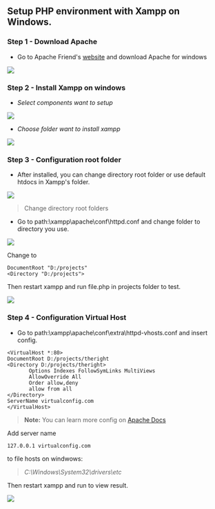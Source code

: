 Setup PHP environment with Xampp on Windows.
-------------

### Step 1 - Download Apache

- Go to Apache Friend's [website](https://www.apachefriends.org) and download Apache for windows

![](https://github.com/kun391/setup-environment-php-docs-with-xampp/blob/master/img/Downloads%20for%20Apache%20Friends.png?raw=true)

### Step 2 - Install Xampp on windows

- _Select components want to setup_

![](https://github.com/kun391/setup-environment-php-docs-with-xampp/blob/master/img/select-component.png?raw=true)

- _Choose folder want to install xampp_

![](https://github.com/kun391/setup-environment-php-docs-with-xampp/blob/master/img/choose-folder.png?raw=true)

### Step 3 - Configuration root folder

* After installed, you can change directory root folder or use default htdocs in Xampp's folder.

![](https://github.com/kun391/setup-environment-php-docs-with-xampp/blob/master/img/root-default.png?raw=true)

> Change directory root folders

- Go to path:\xampp\apache\conf\httpd.conf and change folder to directory you use.

 ![](https://github.com/kun391/setup-environment-php-docs-with-xampp/blob/master/img/change-folder.png?raw=true)

Change to

```
DocumentRoot "D:/projects"
<Directory "D:/projects">
```

Then restart xampp and run file.php in projects folder to test.

 ![](https://github.com/kun391/setup-environment-php-docs-with-xampp/blob/master/img/localhost_test.php.png?raw=true)

### Step 4 - Configuration Virtual Host

 - Go to path:\xampp\apache\conf\extra\httpd-vhosts.conf and insert config.

 ```
<VirtualHost *:80>
DocumentRoot D:/projects/theright
<Directory D:/projects/theright>
        Options Indexes FollowSymLinks MultiViews
        AllowOverride All
        Order allow,deny
        allow from all
</Directory>
ServerName virtualconfig.com
</VirtualHost>
 ```
 > **Note:** You can learn more config on [Apache Docs](https://httpd.apache.org/docs/2.2/en/vhosts/)

Add server name
```
127.0.0.1 virtualconfig.com
```
to file hosts on windwows:
> *C:\Windows\System32\drivers\etc*

Then restart xampp and run to view result.


 ![](https://github.com/kun391/setup-environment-php-docs-with-xampp/blob/master/img/virtualconfig.com.png?raw=true)
